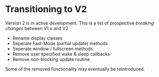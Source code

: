 # Transitioning to V2
Version 2 is in active development. This is a list of prospective *breaking changes* between V1.x and V2

* Rename display classes
* Seperate Fast-Mode (partial update) methods
* Seperate window / fullscreen methods
* Remove user specified wake & sleep callbacks
* Remove non-blocking update routine

Some of the removed functionality may eventually be reintroduced.
